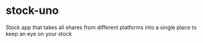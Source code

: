 # stock-uno
Stock app that takes all shares from different platforms into a single place to keep an eye on your stock
